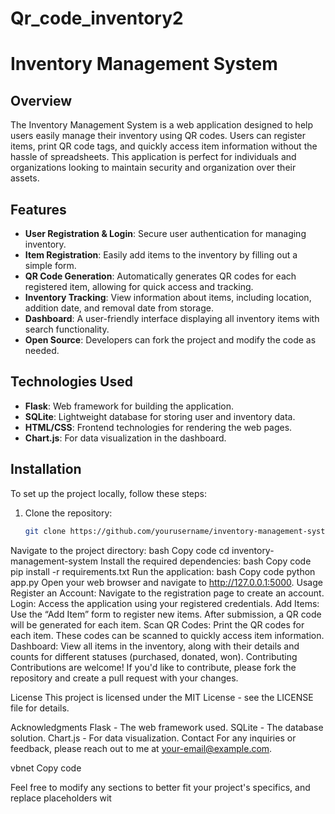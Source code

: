 # Qr_code_inventory2

# Inventory Management System

## Overview

The Inventory Management System is a web application designed to help users easily manage their inventory using QR codes. Users can register items, print QR code tags, and quickly access item information without the hassle of spreadsheets. This application is perfect for individuals and organizations looking to maintain security and organization over their assets.

## Features

- **User Registration & Login**: Secure user authentication for managing inventory.
- **Item Registration**: Easily add items to the inventory by filling out a simple form.
- **QR Code Generation**: Automatically generates QR codes for each registered item, allowing for quick access and tracking.
- **Inventory Tracking**: View information about items, including location, addition date, and removal date from storage.
- **Dashboard**: A user-friendly interface displaying all inventory items with search functionality.
- **Open Source**: Developers can fork the project and modify the code as needed.

## Technologies Used

- **Flask**: Web framework for building the application.
- **SQLite**: Lightweight database for storing user and inventory data.
- **HTML/CSS**: Frontend technologies for rendering the web pages.
- **Chart.js**: For data visualization in the dashboard.

## Installation

To set up the project locally, follow these steps:

1. Clone the repository:
   ```bash
   git clone https://github.com/yourusername/inventory-management-system.git
Navigate to the project directory:
bash
Copy code
cd inventory-management-system
Install the required dependencies:
bash
Copy code
pip install -r requirements.txt
Run the application:
bash
Copy code
python app.py
Open your web browser and navigate to http://127.0.0.1:5000.
Usage
Register an Account: Navigate to the registration page to create an account.
Login: Access the application using your registered credentials.
Add Items: Use the “Add Item” form to register new items. After submission, a QR code will be generated for each item.
Scan QR Codes: Print the QR codes for each item. These codes can be scanned to quickly access item information.
Dashboard: View all items in the inventory, along with their details and counts for different statuses (purchased, donated, won).
Contributing
Contributions are welcome! If you'd like to contribute, please fork the repository and create a pull request with your changes.

License
This project is licensed under the MIT License - see the LICENSE file for details.

Acknowledgments
Flask - The web framework used.
SQLite - The database solution.
Chart.js - For data visualization.
Contact
For any inquiries or feedback, please reach out to me at your-email@example.com.

vbnet
Copy code

Feel free to modify any sections to better fit your project's specifics, and replace placeholders wit
